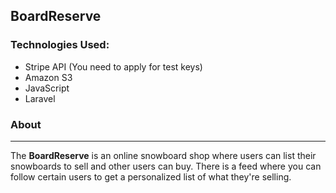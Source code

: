 ## BoardReserve

### Technologies Used:

* Stripe API (You need to apply for test keys)
* Amazon S3
* JavaScript
* Laravel

### About
---
The **BoardReserve** is an online snowboard shop where users can list their snowboards to sell and other users can buy. There is a feed where you can follow certain users to get a personalized list of what they're selling.